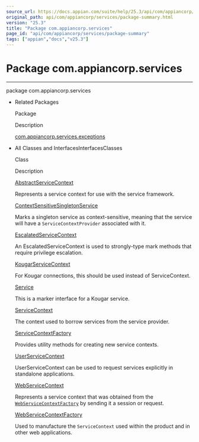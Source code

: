```yaml
---
source_url: https://docs.appian.com/suite/help/25.3/api/com/appiancorp/services/package-summary.html
original_path: api/com/appiancorp/services/package-summary.html
version: "25.3"
title: "Package com.appiancorp.services"
page_id: "api/com/appiancorp/services/package-summary"
tags: ["appian","docs","v25.3"]
---
```



# Package com.appiancorp.services

* * *

package com.appiancorp.services

-   Related Packages

    Package

    Description

    [com.appiancorp.services.exceptions](exceptions/package-summary.html)

-   All Classes and InterfacesInterfacesClasses

    Class

    Description

    [AbstractServiceContext](AbstractServiceContext.html "class in com.appiancorp.services")

    Represents a service context for use with the service framework.

    [ContextSensitiveSingletonService](ContextSensitiveSingletonService.html "interface in com.appiancorp.services")

    Marks a singleton service as context-sensitive, meaning that the service will have a `ServiceContextProvider` associated with it.

    [EscalatedServiceContext](EscalatedServiceContext.html "class in com.appiancorp.services")

    An EscalatedServiceContext is used to strongly-type mark methods that require privilege escalation.

    [KougarServiceContext](KougarServiceContext.html "interface in com.appiancorp.services")

    For Kougar connections, this should be used instead of ServiceContext.

    [Service](Service.html "interface in com.appiancorp.services")

    This is a marker interface for a Kougar service.

    [ServiceContext](ServiceContext.html "interface in com.appiancorp.services")

    The context used to borrow services from the service provider.

    [ServiceContextFactory](ServiceContextFactory.html "class in com.appiancorp.services")

    Provides utility methods for creating new service contexts.

    [UserServiceContext](UserServiceContext.html "class in com.appiancorp.services")

    UserServiceContext can be used to request services explicitly in standalone applications.

    [WebServiceContext](WebServiceContext.html "class in com.appiancorp.services")

    Represents a service context that was obtained from the [`WebServiceContextFactory`](WebServiceContextFactory.html "class in com.appiancorp.services") by sending it a session or request.

    [WebServiceContextFactory](WebServiceContextFactory.html "class in com.appiancorp.services")

    Used to manufacture the `ServiceContext` used within the product and in other web applications.